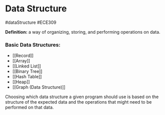 # Data Structure
#dataStructure #ECE309 

**Definition:** a way of organizing, storing, and performing operations on data.

### Basic Data Structures:
- [[Record]]
- [[Array]]
- [[Linked List]]
- [[Binary Tree]]
- [[Hash Table]]
- [[Heap]]
- [[Graph (Data Structure)]]

Choosing which data structure a given program should use is based on the structure of the expected data and the operations that might need to be performed on that data.